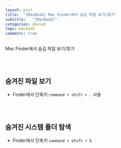 ```yaml
---
layout: post
title:  "[MacBook] Mac Finder에서 숨김 파일 보기/찾기"
subtitle:   "[MacBook]"
categories: devsub
tags: macbook
comments: true
---
```


Mac Finder에서 숨김 파일 보기/찾기

<br><br>

## 숨겨진 파일 보기

- Finder에서 단축키 `command + shift + .` 사용

<br><br>


## 숨겨진 시스템 폴더 탐색

- Finder에서 단축키 `command + shift + G`

